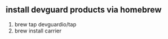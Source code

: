 install devguard products via homebrew
------



 1. brew tap devguardio/tap
 2. brew install carrier

